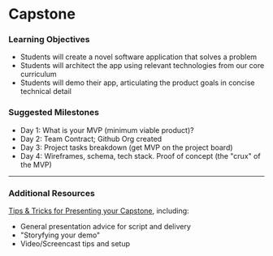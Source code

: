 # Capstone

### Learning Objectives

- Students will create a novel software application that solves a problem
- Students will architect the app using relevant technologies from our core curriculum
- Students will demo their app, articulating the product goals in concise technical detail


### Suggested Milestones 
  * Day 1: What is your MVP (minimum viable product)?
  * Day 2: Team Contract; Github Org created
  * Day 3: Project tasks breakdown (get MVP on the project board)
  * Day 4: Wireframes, schema, tech stack. Proof of concept (the "crux" of the MVP)

<hr />


### Additional Resources
[Tips & Tricks for Presenting your Capstone](https://gist.github.com/jbracht/34d3e921c6d9eb94086c356a4588a959), including:
  * General presentation advice for script and delivery
  * "Storyfying your demo"
  * Video/Screencast tips and setup
